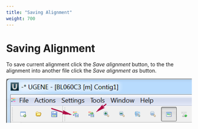 ```yaml
---
title: "Saving Alignment"
weight: 700
---
```



# Saving Alignment

To save current alignment click the _Save_ _alignment_ button, to the the alignment into another file click the _Save alignment as_ button.


![](/images/65929670/65929671.png)
